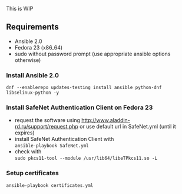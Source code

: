 This is WIP  

## Requirements
- Ansible 2.0  
- Fedora 23 (x86_64)
- sudo without password prompt (use appropriate ansible options otherwise)

### Install Ansible 2.0
`dnf --enablerepo updates-testing install ansible python-dnf libselinux-python -y`

### Install SafeNet Authentication Client on Fedora 23
- request the software using http://www.aladdin-rd.ru/support/request.php or use default url in SafeNet.yml (until it expires)
- install SafeNet Authentication Client with  
  `ansible-playbook SafeNet.yml` 
- check with  
  `sudo pkcs11-tool --module /usr/lib64/libeTPkcs11.so -L`

### Setup certificates
`ansible-playbook certificates.yml`
